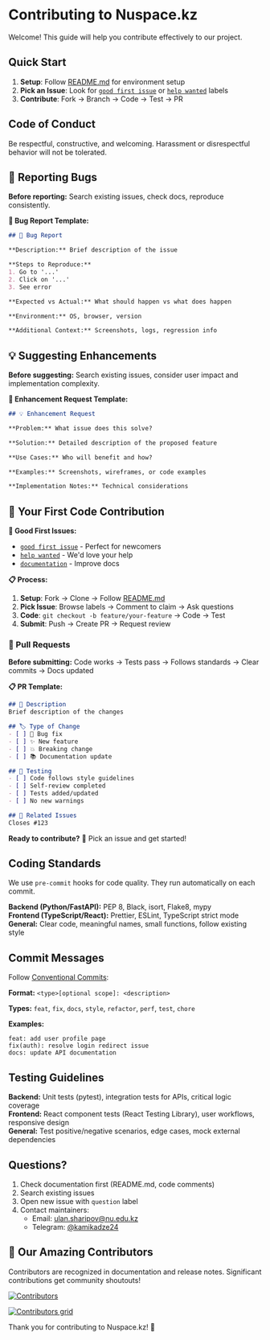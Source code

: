 # Contributing to Nuspace.kz

Welcome! This guide will help you contribute effectively to our project.

## Quick Start

1. **Setup**: Follow [README.md](./README.md#quick-start) for environment setup
2. **Pick an Issue**: Look for [`good first issue`](https://github.com/ulanpy/nuspace/labels/good%20first%20issue) or [`help wanted`](https://github.com/ulanpy/nuspace/labels/help%20wanted) labels
3. **Contribute**: Fork → Branch → Code → Test → PR

## Code of Conduct

Be respectful, constructive, and welcoming. Harassment or disrespectful behavior will not be tolerated.

## 🐛 Reporting Bugs

**Before reporting:** Search existing issues, check docs, reproduce consistently.

**📝 Bug Report Template:**
```markdown
## 🐛 Bug Report

**Description:** Brief description of the issue

**Steps to Reproduce:**
1. Go to '...'
2. Click on '...'
3. See error

**Expected vs Actual:** What should happen vs what does happen

**Environment:** OS, browser, version

**Additional Context:** Screenshots, logs, regression info
```

## 💡 Suggesting Enhancements

**Before suggesting:** Search existing issues, consider user impact and implementation complexity.

**📝 Enhancement Request Template:**
```markdown
## 💡 Enhancement Request

**Problem:** What issue does this solve?

**Solution:** Detailed description of the proposed feature

**Use Cases:** Who will benefit and how?

**Examples:** Screenshots, wireframes, or code examples

**Implementation Notes:** Technical considerations
```

## 🚀 Your First Code Contribution

**🎯 Good First Issues:**
- [`good first issue`](https://github.com/ulanpy/nuspace/labels/good%20first%20issue) - Perfect for newcomers
- [`help wanted`](https://github.com/ulanpy/nuspace/labels/help%20wanted) - We'd love your help
- [`documentation`](https://github.com/ulanpy/nuspace/labels/documentation) - Improve docs

**📋 Process:**
1. **Setup**: Fork → Clone → Follow [README.md](./README.md#quick-start)
2. **Pick Issue**: Browse labels → Comment to claim → Ask questions
3. **Code**: `git checkout -b feature/your-feature` → Code → Test
4. **Submit**: Push → Create PR → Request review

### 🔄 Pull Requests

**Before submitting:** Code works → Tests pass → Follows standards → Clear commits → Docs updated

**📋 PR Template:**
```markdown
## 📝 Description
Brief description of the changes

## 🏷️ Type of Change
- [ ] 🐛 Bug fix
- [ ] ✨ New feature  
- [ ] 💥 Breaking change
- [ ] 📚 Documentation update

## 🧪 Testing
- [ ] Code follows style guidelines
- [ ] Self-review completed
- [ ] Tests added/updated
- [ ] No new warnings

## 🔗 Related Issues
Closes #123
```

**Ready to contribute?** 🚀 Pick an issue and get started!


## Coding Standards

We use `pre-commit` hooks for code quality. They run automatically on each commit.

**Backend (Python/FastAPI):** PEP 8, Black, isort, Flake8, mypy  
**Frontend (TypeScript/React):** Prettier, ESLint, TypeScript strict mode  
**General:** Clear code, meaningful names, small functions, follow existing style

## Commit Messages

Follow [Conventional Commits](https://www.conventionalcommits.org/):

**Format:** `<type>[optional scope]: <description>`

**Types:** `feat`, `fix`, `docs`, `style`, `refactor`, `perf`, `test`, `chore`

**Examples:**
```
feat: add user profile page
fix(auth): resolve login redirect issue
docs: update API documentation
```

## Testing Guidelines

**Backend:** Unit tests (pytest), integration tests for APIs, critical logic coverage  
**Frontend:** React component tests (React Testing Library), user workflows, responsive design  
**General:** Test positive/negative scenarios, edge cases, mock external dependencies

## Questions?

1. Check documentation first (README.md, code comments)
2. Search existing issues
3. Open new issue with `question` label
4. Contact maintainers:
   - Email: [ulan.sharipov@nu.edu.kz](mailto:ulan.sharipov@nu.edu.kz)
   - Telegram: [@kamikadze24](https://t.me/kamikadze24)

## 🎉 Our Amazing Contributors

Contributors are recognized in documentation and release notes. Significant contributions get community shoutouts!

[![Contributors](https://img.shields.io/github/contributors/ulanpy/nuspace)](https://github.com/ulanpy/nuspace/graphs/contributors)

[<img src="https://contrib.rocks/image?repo=ulanpy/nuspace" alt="Contributors grid" />](https://github.com/ulanpy/nuspace/graphs/contributors)

Thank you for contributing to Nuspace.kz! 🚀

